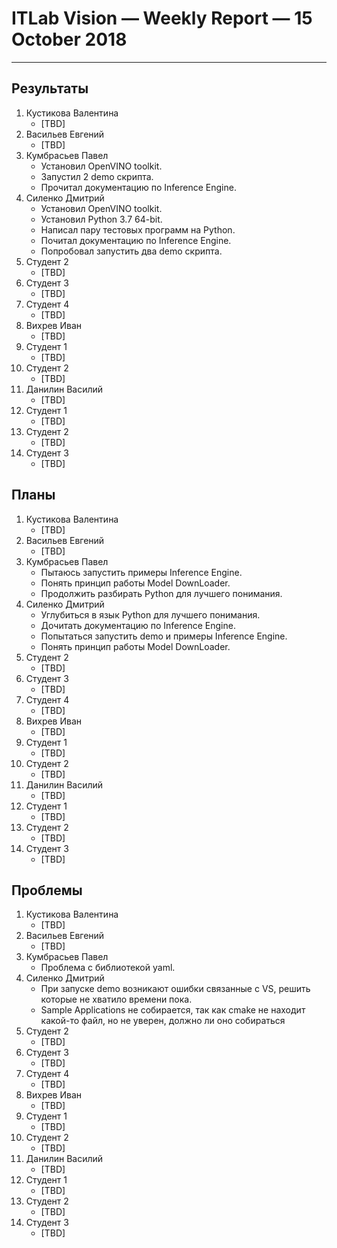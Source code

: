 # ITLab Vision — Weekly Report — 15 October 2018

----------------

## Результаты

  1. Кустикова Валентина
     - [TBD]
  1. Васильев Евгений
     - [TBD]
  1. Кумбрасьев Павел
     - Установил OpenVINO toolkit.
     - Запустил 2 demo скрипта.
     - Прочитал документацию по Inference Engine.
  1. Силенко Дмитрий
     - Установил OpenVINO toolkit.
	 - Установил Python 3.7 64-bit.
	 - Написал пару тестовых программ на Python.
	 - Почитал документацию по Inference Engine.
	 - Попробовал запустить два demo скрипта.
  1. Студент 2
     - [TBD]
  1. Студент 3
     - [TBD]
  1. Студент 4
     - [TBD]
  1. Вихрев Иван
     - [TBD]
  1. Студент 1
     - [TBD]
  1. Студент 2
     - [TBD]
  1. Данилин Василий
     - [TBD]
  1. Студент 1
     - [TBD]
  1. Студент 2
     - [TBD]
  1. Студент 3
     - [TBD]

## Планы

  1. Кустикова Валентина
     - [TBD]
  1. Васильев Евгений
     - [TBD]
  1. Кумбрасьев Павел
     - Пытаюсь запустить примеры Inference Engine.
     - Понять принцип работы Model DownLoader.
     - Продолжить разбирать Python для лучшего понимания.
  1. Силенко Дмитрий
     - Углубиться в язык Python для лучшего понимания.
	 - Дочитать документацию по Inference Engine.
	 - Попытаться запустить demo и примеры Inference Engine.
	 - Понять принцип работы Model DownLoader.
  1. Студент 2
     - [TBD]
  1. Студент 3
     - [TBD]
  1. Студент 4
     - [TBD]
  1. Вихрев Иван
     - [TBD]
  1. Студент 1
     - [TBD]
  1. Студент 2
     - [TBD]
  1. Данилин Василий
     - [TBD]
  1. Студент 1
     - [TBD]
  1. Студент 2
     - [TBD]
  1. Студент 3
     - [TBD]

## Проблемы

  1. Кустикова Валентина
     - [TBD]
  1. Васильев Евгений
     - [TBD]
  1. Кумбрасьев Павел
     - Проблема с библиотекой yaml.
  1. Силенко Дмитрий
     - При запуске demo возникают ошибки связанные с VS, решить которые не хватило времени пока.
	 - Sample Applications не собирается, так как cmake не находит какой-то файл, но не уверен, должно ли оно собираться
  1. Студент 2
     - [TBD]
  1. Студент 3
     - [TBD]
  1. Студент 4
     - [TBD]
  1. Вихрев Иван
     - [TBD]
  1. Студент 1
     - [TBD]
  1. Студент 2
     - [TBD]
  1. Данилин Василий
     - [TBD]
  1. Студент 1
     - [TBD]
  1. Студент 2
     - [TBD]
  1. Студент 3
     - [TBD]


<!-- LINKS -->
